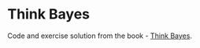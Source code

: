 # Think Bayes

Code and exercise solution from the book - <a href="https://www.amazon.in/Think-Bayes-Bayesian-Statistics-Python/dp/9351102963/ref=sr_1_1?dchild=1&keywords=think+bayes&qid=1605904782&sr=8-1">Think Bayes</a>.
